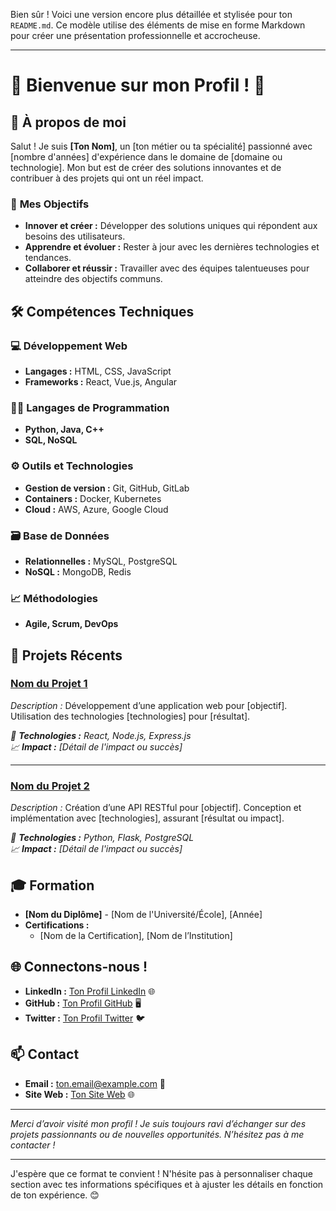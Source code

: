 Bien sûr ! Voici une version encore plus détaillée et stylisée pour ton `README.md`. Ce modèle utilise des éléments de mise en forme Markdown pour créer une présentation professionnelle et accrocheuse.

---

# 🌟 **Bienvenue sur mon Profil !** 🌟

## 👋 **À propos de moi**

Salut ! Je suis **[Ton Nom]**, un [ton métier ou ta spécialité] passionné avec [nombre d'années] d'expérience dans le domaine de [domaine ou technologie]. Mon but est de créer des solutions innovantes et de contribuer à des projets qui ont un réel impact.

### 🎯 **Mes Objectifs**

- **Innover et créer :** Développer des solutions uniques qui répondent aux besoins des utilisateurs.
- **Apprendre et évoluer :** Rester à jour avec les dernières technologies et tendances.
- **Collaborer et réussir :** Travailler avec des équipes talentueuses pour atteindre des objectifs communs.

## 🛠️ **Compétences Techniques**

### 💻 **Développement Web**
- **Langages :** HTML, CSS, JavaScript
- **Frameworks :** React, Vue.js, Angular

### 🧑‍💻 **Langages de Programmation**
- **Python, Java, C++**
- **SQL, NoSQL**

### ⚙️ **Outils et Technologies**
- **Gestion de version :** Git, GitHub, GitLab
- **Containers :** Docker, Kubernetes
- **Cloud :** AWS, Azure, Google Cloud

### 🗃️ **Base de Données**
- **Relationnelles :** MySQL, PostgreSQL
- **NoSQL :** MongoDB, Redis

### 📈 **Méthodologies**
- **Agile, Scrum, DevOps**

## 🚀 **Projets Récents**

### **[Nom du Projet 1](lien-du-projet1)**

*Description :* Développement d’une application web pour [objectif]. Utilisation des technologies [technologies] pour [résultat].

*🔧 **Technologies :** React, Node.js, Express.js*  
*📈 **Impact :** [Détail de l'impact ou succès]*

---

### **[Nom du Projet 2](lien-du-projet2)**

*Description :* Création d’une API RESTful pour [objectif]. Conception et implémentation avec [technologies], assurant [résultat ou impact].

*🔧 **Technologies :** Python, Flask, PostgreSQL*  
*📈 **Impact :** [Détail de l'impact ou succès]*

## 🎓 **Formation**

- **[Nom du Diplôme]** - [Nom de l'Université/École], [Année]
- **Certifications :** 
  - [Nom de la Certification], [Nom de l’Institution]

## 🌐 **Connectons-nous !**

- **LinkedIn :** [Ton Profil LinkedIn](lien) 🌐
- **GitHub :** [Ton Profil GitHub](lien) 🖥️
- **Twitter :** [Ton Profil Twitter](lien) 🐦

## 📫 **Contact**

- **Email :** [ton.email@example.com](mailto:ton.email@example.com) 📧
- **Site Web :** [Ton Site Web](lien) 🌐

---

*Merci d’avoir visité mon profil ! Je suis toujours ravi d’échanger sur des projets passionnants ou de nouvelles opportunités. N’hésitez pas à me contacter !*

---

J'espère que ce format te convient ! N'hésite pas à personnaliser chaque section avec tes informations spécifiques et à ajuster les détails en fonction de ton expérience. 😊
